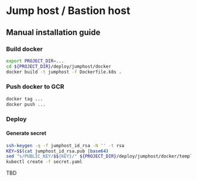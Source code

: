 
# Jump host / Bastion host

## Manual installation guide

### Build docker

```bash
export PROJECT_DIR=...
cd ${PROJECT_DIR}/deploy/jumphost/docker
docker build -t jumphost -f Dockerfile.k8s .
```
 
### Push docker to GCR

```bash
docker tag ...
docker push ...
```

### Deploy

#### Generate secret

```bash
ssh-keygen -q -f jumphost_id_rsa -N '' -t rsa
KEY=$$(cat jumphost_id_rsa.pub |base64)
sed "s/PUBLIC_KEY/$${KEY}/" ${PROJECT_DIR}/deploy/jumphost/docker/templates/secret.gke.yaml	> secret.yaml
kubectl create -f secret.yaml
```

TBD